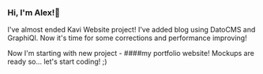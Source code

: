 

### Hi, I'm Alex!🦄 


I've almost ended Kavi Website project! I've added blog using DatoCMS and GraphiQl. Now it's time for some corrections and performance improving!

Now I'm starting with new project - ####my portfolio website! Mockups are ready so... let's start coding! ;) 

